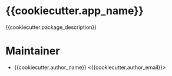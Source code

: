 # {{cookiecutter.app_name}}

{{cookiecutter.package_description}}

# Maintainer

 - {{cookiecutter.author_name}} <{{cookiecutter.author_email}}>
 